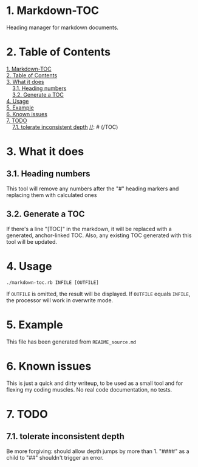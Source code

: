 # <a name="toc_0"></a>1. Markdown-TOC
Heading manager for markdown documents.

# <a name="toc_1"></a>2. Table of Contents
[//]: # (TOC)
[1. Markdown-TOC](#toc_0)<br>
[2. Table of Contents](#toc_1)<br>
[3. What it does](#toc_2)<br>
&nbsp;&nbsp;&nbsp;&nbsp;[3.1. Heading numbers](#toc_3)<br>
&nbsp;&nbsp;&nbsp;&nbsp;[3.2. Generate a TOC](#toc_4)<br>
[4. Usage](#toc_5)<br>
[5. Example](#toc_6)<br>
[6. Known issues](#toc_7)<br>
[7. TODO](#toc_8)<br>
&nbsp;&nbsp;&nbsp;&nbsp;[7.1. tolerate inconsistent depth](#toc_9)
[//]: # (/TOC)

# <a name="toc_2"></a>3. What it does

## <a name="toc_3"></a>3.1. Heading numbers
This tool will remove any numbers after the "#" heading markers and replacing them with calculated ones

## <a name="toc_4"></a>3.2. Generate a TOC
If there's a line "[TOC]" in the markdown, it will be replaced with a generated, anchor-linked TOC.
Also, any existing TOC generated with this tool will be updated.

# <a name="toc_5"></a>4. Usage

    ./markdown-toc.rb INFILE [OUTFILE]

If `OUTFILE` is omitted, the result will be displayed.
If `OUTFILE` equals `INFILE`, the processor will work in overwrite mode.

# <a name="toc_6"></a>5. Example
This file has been generated from `README_source.md`

# <a name="toc_7"></a>6. Known issues
This is just a quick and dirty writeup, to be used as a small tool and for flexing my coding muscles.
No real code documentation, no tests.

# <a name="toc_8"></a>7. TODO

## <a name="toc_9"></a>7.1. tolerate inconsistent depth
Be more forgiving: should allow depth jumps by more than 1.
"####" as a child to "##" shouldn't trigger an error.
